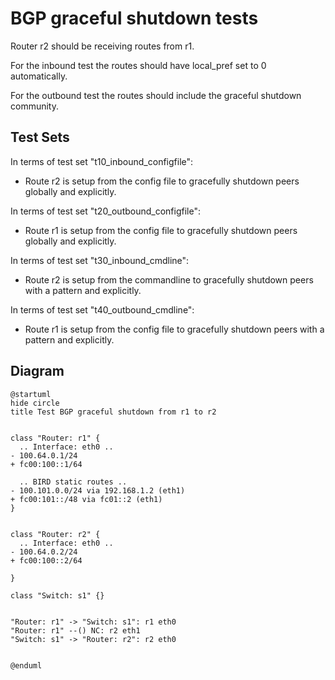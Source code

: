 # BGP graceful shutdown tests

Router r2 should be receiving routes from r1.

For the inbound test the routes should have local_pref set to 0 automatically.

For the outbound test the routes should include the graceful shutdown community.


## Test Sets

In terms of test set "t10_inbound_configfile":
- Route r2 is setup from the config file to gracefully shutdown peers globally and explicitly.

In terms of test set "t20_outbound_configfile":
- Route r1 is setup from the config file to gracefully shutdown peers globally and explicitly.

In terms of test set "t30_inbound_cmdline":
- Route r2 is setup from the commandline to gracefully shutdown peers with a pattern and explicitly.

In terms of test set "t40_outbound_cmdline":
- Route r1 is setup from the config file to gracefully shutdown peers with a pattern and explicitly.



## Diagram

```plantuml
@startuml
hide circle
title Test BGP graceful shutdown from r1 to r2


class "Router: r1" {
  .. Interface: eth0 ..
- 100.64.0.1/24
+ fc00:100::1/64

  .. BIRD static routes ..
- 100.101.0.0/24 via 192.168.1.2 (eth1)
+ fc00:101::/48 via fc01::2 (eth1)
}


class "Router: r2" {
  .. Interface: eth0 ..
- 100.64.0.2/24
+ fc00:100::2/64

}

class "Switch: s1" {}


"Router: r1" -> "Switch: s1": r1 eth0
"Router: r1" --() NC: r2 eth1
"Switch: s1" -> "Router: r2": r2 eth0


@enduml
```
